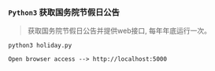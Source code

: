 
### `Python3` 获取国务院节假日公告

> 获取国务院节假日公告并提供web接口, 每年年底运行一次。


```
python3 holiday.py
```

```
Open browser access --> http://localhost:5000
```
